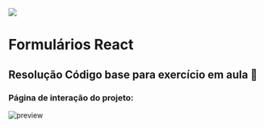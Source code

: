 ![](https://i.imgur.com/xG74tOh.png)

# Formulários React

## Resolução Código base para exercício em aula 🏫

### Página de interação do projeto:
![preview](https://github.com/joe-higashii/formularios-no-react-app/assets/129689531/d57b0108-e28b-4332-ba5b-3931ed7a0876)
